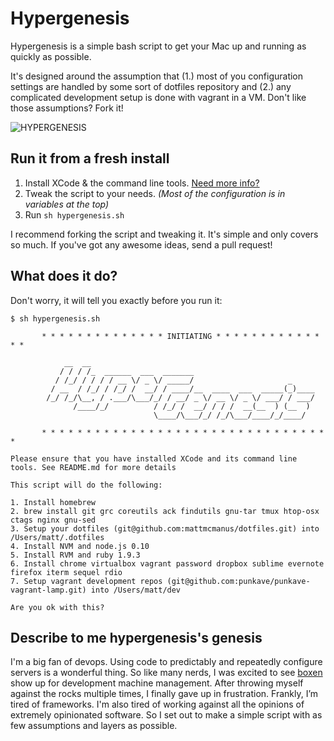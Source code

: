 # Hypergenesis

Hypergenesis is a simple bash script to get your Mac up and running as quickly as possible. 

It's designed around the assumption that (1.) most of you configuration settings are handled by some sort of dotfiles repository and (2.) any complicated development setup is done with vagrant in a VM. Don't like those assumptions? Fork it! 

![HYPERGENESIS](http://25.media.tumblr.com/tumblr_lxm124J68n1qizhaoo1_400.gif)

## Run it from a fresh install

1. Install XCode & the command line tools. [Need more info?](http://stackoverflow.com/a/9329325/109589)
2. Tweak the script to your needs. *(Most of the configuration is in variables at the top)*
3. Run `sh hypergenesis.sh`

I recommend forking the script and tweaking it. It's simple and only covers so much. If you've got any awesome ideas, send a pull request!

## What does it do?

Don't worry, it will tell you exactly before you run it: 

```
$ sh hypergenesis.sh

       * * * * * * * * * * * * * * INITIATING * * * * * * * * * * * * * *

            __  __
           / / / /_  ______  ___  _______
          / /_/ / / / / __ \/ _ \/ _____/                     _
         / __  / /_/ / /_/ /  __/ / ____/__  ____  ___  _____(_)____
        /_/ /_/\__, / .___/\___/_/ / __/ _ \/ __ \/ _ \/ ___/ / ___/
              /____/_/          / /_/ /  __/ / / /  __(__  ) (__  )
                                \____/\___/_/ /_/\___/____/_/____/

       * * * * * * * * * * * * * * * * * * * * * * * * * * * * * * * * *

Please ensure that you have installed XCode and its command line tools. See README.md for more details

This script will do the following:

1. Install homebrew
2. brew install git grc coreutils ack findutils gnu-tar tmux htop-osx ctags nginx gnu-sed
3. Setup your dotfiles (git@github.com:mattmcmanus/dotfiles.git) into /Users/matt/.dotfiles
4. Install NVM and node.js 0.10
5. Install RVM and ruby 1.9.3
6. Install chrome virtualbox vagrant password dropbox sublime evernote firefox iterm sequel rdio
7. Setup vagrant development repos (git@github.com:punkave/punkave-vagrant-lamp.git) into /Users/matt/dev

Are you ok with this?
```

## Describe to me hypergenesis's genesis

I'm a big fan of devops. Using code to predictably and repeatedly configure servers is a wonderful thing. So like many nerds, I was excited to see [boxen](https://www.github.com/boxen) show up for development machine management. After throwing myself against the rocks multiple times, I finally gave up in frustration. Frankly, I’m tired of frameworks. I'm also tired of working against all the opinions of extremely opinionated software. So I set out to make a simple script with as few assumptions and layers as possible.
